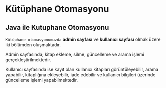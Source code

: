 # Kütüphane Otomasyonu
## Java ile Kutuphane Otomasyonu

`Kütüphane otomasyonumuzda` **admin sayfası** ve **kullanıcı sayfası** olmak üzere iki bölümden oluşmaktadır.

Admin sayfasında; kitap ekleme, silme, güncelleme ve arama işlemi gerçekleştirilmektedir.

Kullanıcı sayfasında ise kayıt olan kullanıcı kitapları görüntüleyebilir, arama yapabilir, kitaplığına ekleyebilir, iade edebilir ve kullanıcı bilgileri üzerinde güncelleme işlemi yapabilmektedir.

